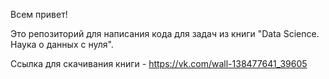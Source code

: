 Всем привет! 


Это репозиторий для написания кода для задач из книги "Data Science. Наука о данных с нуля".


Ссылка для скачивания книги - https://vk.com/wall-138477641_39605
